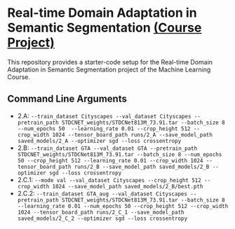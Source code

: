 # Real-time Domain Adaptation in Semantic Segmentation [(Course Project)](https://drive.google.com/file/d/1amm6H_718IabI4bn0OIpsIPSyMl-vku4/view?usp=sharing)

This repository provides a starter-code setup for the Real-time Domain Adaptation in Semantic Segmentation project of 
the Machine Learning Course.

## Command Line Arguments

- 2.A: ``--train_dataset Cityscapes --val_dataset Cityscapes --pretrain_path STDCNET_weights/STDCNet813M_73.91.tar --batch_size 8 --num_epochs 50 
         --learning_rate 0.01 --crop_height 512 --crop_width 1024 --tensor_board_path runs/2_A --save_model_path saved_models/2_A --optimizer sgd --loss crossentropy``
- 2.B: ``--train_dataset GTA --val_dataset GTA --pretrain_path STDCNET_weights/STDCNet813M_73.91.tar --batch_size 8 --num_epochs 50 --crop_height 512
        --learning_rate 0.01 --crop_width 1024 --tensor_board_path runs/2_B --save_model_path saved_models/2_B --optimizer sgd --loss crossentropy``
- 2.C.1: ``--mode val --val_dataset Cityscapes --crop_height 512 --crop_width 1024 --save_model_path saved_models/2_B/best.pth``
- 2.C.2: ``--train_dataset GTA_aug --val_dataset Cityscapes --pretrain_path STDCNET_weights/STDCNet813M_73.91.tar --batch_size 8 --learning_rate 0.01
          --num_epochs 50 --crop_height 512 --crop_width 1024 --tensor_board_path runs/2_C_1 --save_model_path saved_models/2_C_2 --optimizer sgd --loss crossentropy``